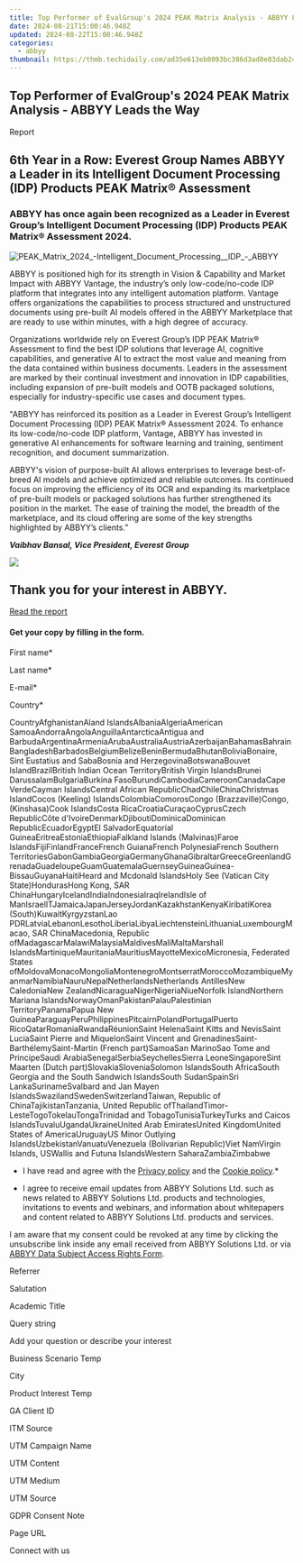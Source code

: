 ```yaml
---
title: Top Performer of EvalGroup's 2024 PEAK Matrix Analysis - ABBYY Leads the Way
date: 2024-08-21T15:00:46.948Z
updated: 2024-08-22T15:00:46.948Z
categories:
  - abbyy
thumbnail: https://thmb.techidaily.com/ad35e613eb8093bc386d3ad0e03dab2452cb6287c2a9dc982549b63b19fe6d70.jpg
---
```


## Top Performer of EvalGroup's 2024 PEAK Matrix Analysis - ABBYY Leads the Way

Report

## 6th Year in a Row: Everest Group Names ABBYY a Leader in its Intelligent Document Processing (IDP) Products PEAK Matrix® Assessment

### ABBYY has once again been recognized as a Leader in Everest Group’s Intelligent Document Processing (IDP) Products PEAK Matrix® Assessment 2024.

![PEAK_Matrix_2024_-_Intelligent_Document_Processing__IDP__-_ABBYY](https://content.abbyy.com/-/media/project/abbyy/abbyy/insights/resource-center/content-images/peak_matrix_2024_-_intelligent_document_processing__idp__-_abbyy.jpg)

ABBYY is positioned high for its strength in Vision & Capability and Market Impact with ABBYY Vantage, the industry’s only low-code/no-code IDP platform that integrates into any intelligent automation platform. Vantage offers organizations the capabilities to process structured and unstructured documents using pre-built AI models offered in the ABBYY Marketplace that are ready to use within minutes, with a high degree of accuracy. 

Organizations worldwide rely on Everest Group’s IDP PEAK Matrix® Assessment to find the best IDP solutions that leverage AI, cognitive capabilities, and generative AI to extract the most value and meaning from the data contained within business documents. Leaders in the assessment are marked by their continual investment and innovation in IDP capabilities, including expansion of pre-built models and OOTB packaged solutions, especially for industry-specific use cases and document types.

"ABBYY has reinforced its position as a Leader in Everest Group’s Intelligent Document Processing (IDP) PEAK Matrix® Assessment 2024\. To enhance its low-code/no-code IDP platform, Vantage, ABBYY has invested in generative AI enhancements for software learning and training, sentiment recognition, and document summarization. 

ABBYY's vision of purpose-built AI allows enterprises to leverage best-of-breed AI models and achieve optimized and reliable outcomes. Its continued focus on improving the efficiency of its OCR and expanding its marketplace of pre-built models or packaged solutions has further strengthened its position in the market. The ease of training the model, the breadth of the marketplace, and its cloud offering are some of the key strengths highlighted by ABBYY’s clients.”

_**Vaibhav Bansal, Vice President, Everest Group**_

<!-- affiliate ads begin -->
<a href="https://secure.2checkout.com/order/checkout.php?PRODS=35038891&QTY=1&AFFILIATE=108875&CART=1"><img src="https://www.dupinout.com/wp-content/uploads/2021/12/DupInOut-New-Duplicate-Scan-Tab.png" border="0"></a>
<!-- affiliate ads end -->
## Thank you for your interest in ABBYY.

[Read the report](https://global.abbyy.com/hubfs/documents/content/report-everest-group-idp-products-peak-matrix-assessment-2024-en.pdf "Read the report") 

#### Get your copy by filling in the form.

First name\*

Last name\*

E-mail\*

Сountry\*

СountryAfghanistanAland IslandsAlbaniaAlgeriaAmerican SamoaAndorraAngolaAnguillaAntarcticaAntigua and BarbudaArgentinaArmeniaArubaAustraliaAustriaAzerbaijanBahamasBahrainBangladeshBarbadosBelgiumBelizeBeninBermudaBhutanBoliviaBonaire, Sint Eustatius and SabaBosnia and HerzegovinaBotswanaBouvet IslandBrazilBritish Indian Ocean TerritoryBritish Virgin IslandsBrunei DarussalamBulgariaBurkina FasoBurundiCambodiaCameroonCanadaCape VerdeCayman IslandsCentral African RepublicChadChileChinaChristmas IslandCocos (Keeling) IslandsColombiaComorosCongo (Brazzaville)Congo, (Kinshasa)Cook IslandsCosta RicaCroatiaCuraçaoCyprusCzech RepublicCôte d'IvoireDenmarkDjiboutiDominicaDominican RepublicEcuadorEgyptEl SalvadorEquatorial GuineaEritreaEstoniaEthiopiaFalkland Islands (Malvinas)Faroe IslandsFijiFinlandFranceFrench GuianaFrench PolynesiaFrench Southern TerritoriesGabonGambiaGeorgiaGermanyGhanaGibraltarGreeceGreenlandGrenadaGuadeloupeGuamGuatemalaGuernseyGuineaGuinea-BissauGuyanaHaitiHeard and Mcdonald IslandsHoly See (Vatican City State)HondurasHong Kong, SAR ChinaHungaryIcelandIndiaIndonesiaIraqIrelandIsle of ManIsraelITJamaicaJapanJerseyJordanKazakhstanKenyaKiribatiKorea (South)KuwaitKyrgyzstanLao PDRLatviaLebanonLesothoLiberiaLibyaLiechtensteinLithuaniaLuxembourgMacao, SAR ChinaMacedonia, Republic ofMadagascarMalawiMalaysiaMaldivesMaliMaltaMarshall IslandsMartiniqueMauritaniaMauritiusMayotteMexicoMicronesia, Federated States ofMoldovaMonacoMongoliaMontenegroMontserratMoroccoMozambiqueMyanmarNamibiaNauruNepalNetherlandsNetherlands AntillesNew CaledoniaNew ZealandNicaraguaNigerNigeriaNiueNorfolk IslandNorthern Mariana IslandsNorwayOmanPakistanPalauPalestinian TerritoryPanamaPapua New GuineaParaguayPeruPhilippinesPitcairnPolandPortugalPuerto RicoQatarRomaniaRwandaRéunionSaint HelenaSaint Kitts and NevisSaint LuciaSaint Pierre and MiquelonSaint Vincent and GrenadinesSaint-BarthélemySaint-Martin (French part)SamoaSan MarinoSao Tome and PrincipeSaudi ArabiaSenegalSerbiaSeychellesSierra LeoneSingaporeSint Maarten (Dutch part)SlovakiaSloveniaSolomon IslandsSouth AfricaSouth Georgia and the South Sandwich IslandsSouth SudanSpainSri LankaSurinameSvalbard and Jan Mayen IslandsSwazilandSwedenSwitzerlandTaiwan, Republic of ChinaTajikistanTanzania, United Republic ofThailandTimor-LesteTogoTokelauTongaTrinidad and TobagoTunisiaTurkeyTurks and Caicos IslandsTuvaluUgandaUkraineUnited Arab EmiratesUnited KingdomUnited States of AmericaUruguayUS Minor Outlying IslandsUzbekistanVanuatuVenezuela (Bolivarian Republic)Viet NamVirgin Islands, USWallis and Futuna IslandsWestern SaharaZambiaZimbabwe

* I have read and agree with the [Privacy policy](https://tools.techidaily.com/abbyy/products/) and the [Cookie policy](https://tools.techidaily.com/abbyy/products/).\*

* I agree to receive email updates from ABBYY Solutions Ltd. such as news related to ABBYY Solutions Ltd. products and technologies, invitations to events and webinars, and information about whitepapers and content related to ABBYY Solutions Ltd. products and services.  
    
I am aware that my consent could be revoked at any time by clicking the unsubscribe link inside any email received from ABBYY Solutions Ltd. or via [ABBYY Data Subject Access Rights Form](https://tools.techidaily.com/abbyy/products/).

Referrer

Salutation

Academic Title

Query string

Add your question or describe your interest

Business Scenario Temp

City

Product Interest Temp

GA Client ID

ITM Source

UTM Campaign Name

UTM Content

UTM Medium

UTM Source

GDPR Consent Note

Page URL

Connect with us

<ins class="adsbygoogle"
     style="display:block"
     data-ad-format="autorelaxed"
     data-ad-client="ca-pub-7571918770474297"
     data-ad-slot="1223367746"></ins>



<ins class="adsbygoogle"
     style="display:block"
     data-ad-client="ca-pub-7571918770474297"
     data-ad-slot="8358498916"
     data-ad-format="auto"
     data-full-width-responsive="true"></ins>
